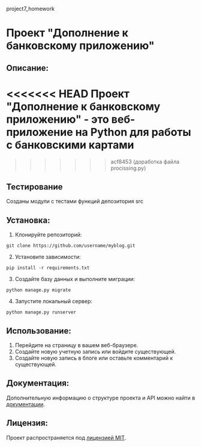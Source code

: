project7_homework
# Проект "Дополнение к банковскому приложению"

## Описание:

<<<<<<< HEAD
Проект "Дополнение к банковскому приложению" -  это веб-приложение на Python для работы с банковскими картами
=======
>>>>>>> acf8453 (доработка файла procissing.py)

## Тестирование 
Созданы модули с тестами функций депозитория src

## Установка:

1. Клонируйте репозиторий:
```
git clone https://github.com/username/myblog.git
```

2. Установите зависимости:
```
pip install -r requirements.txt
```

3. Создайте базу данных и выполните миграции:
```
python manage.py migrate
```

4. Запустите локальный сервер:
```
python manage.py runserver
```
## Использование:

1. Перейдите на страницу в вашем веб-браузере.
2. Создайте новую учетную запись или войдите существующей.
3. Создайте новую запись в блоге или оставьте комментарий к существующей.

## Документация:

Дополнительную информацию о структуре проекта и API можно найти в [документации](docs/README.md).

## Лицензия:

Проект распространяется под [лицензией MIT](LICENSE).
